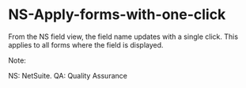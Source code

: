# NS-Apply-forms-with-one-click
From the NS field view, the field name updates with a single click. This applies to all forms where the field is displayed.

Note:

NS: NetSuite.
QA: Quality Assurance